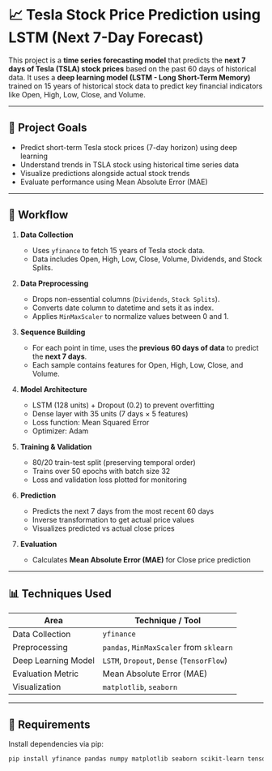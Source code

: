 # 📈 Tesla Stock Price Prediction using LSTM (Next 7-Day Forecast)

This project is a **time series forecasting model** that predicts the **next 7 days of Tesla (TSLA) stock prices** based on the past 60 days of historical data. It uses a **deep learning model (LSTM - Long Short-Term Memory)** trained on 15 years of historical stock data to predict key financial indicators like Open, High, Low, Close, and Volume.

---

## 🎯 Project Goals

- Predict short-term Tesla stock prices (7-day horizon) using deep learning
- Understand trends in TSLA stock using historical time series data
- Visualize predictions alongside actual stock trends
- Evaluate performance using Mean Absolute Error (MAE)

---

## 🔁 Workflow

1. **Data Collection**
   - Uses `yfinance` to fetch 15 years of Tesla stock data.
   - Data includes Open, High, Low, Close, Volume, Dividends, and Stock Splits.

2. **Data Preprocessing**
   - Drops non-essential columns (`Dividends`, `Stock Splits`).
   - Converts date column to datetime and sets it as index.
   - Applies `MinMaxScaler` to normalize values between 0 and 1.

3. **Sequence Building**
   - For each point in time, uses the **previous 60 days of data** to predict the **next 7 days**.
   - Each sample contains features for Open, High, Low, Close, and Volume.

4. **Model Architecture**
   - LSTM (128 units) + Dropout (0.2) to prevent overfitting
   - Dense layer with 35 units (7 days × 5 features)
   - Loss function: Mean Squared Error
   - Optimizer: Adam

5. **Training & Validation**
   - 80/20 train-test split (preserving temporal order)
   - Trains over 50 epochs with batch size 32
   - Loss and validation loss plotted for monitoring

6. **Prediction**
   - Predicts the next 7 days from the most recent 60 days
   - Inverse transformation to get actual price values
   - Visualizes predicted vs actual close prices

7. **Evaluation**
   - Calculates **Mean Absolute Error (MAE)** for Close price prediction

---

## 📊 Techniques Used

| Area                 | Technique / Tool                         |
|----------------------|-------------------------------------------|
| Data Collection      | `yfinance`                                |
| Preprocessing        | `pandas`, `MinMaxScaler` from `sklearn`   |
| Deep Learning Model  | `LSTM`, `Dropout`, `Dense` (`TensorFlow`) |
| Evaluation Metric    | Mean Absolute Error (MAE)                 |
| Visualization        | `matplotlib`, `seaborn`                   |

---

## 🧪 Requirements

Install dependencies via pip:
```bash
pip install yfinance pandas numpy matplotlib seaborn scikit-learn tensorflow
